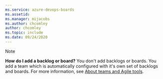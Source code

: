 ```yaml
---
ms.service: azure-devops-boards
ms.assetid: 
ms.manager: mijacobs
ms.author: chcomley
author: chcomley
ms.topic: include
ms.date: 09/24/2020
---
```


> [!NOTE]
> **How do I add a backlog or board?** You don't add backlogs or boards. You add a team which is automatically configured with it's own set of backlogs and boards. For more information, see [About teams and Agile tools](../../organizations/settings/about-teams-and-settings.md).

